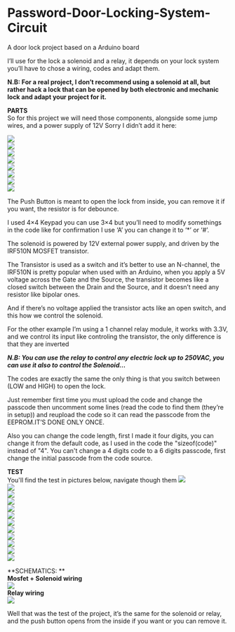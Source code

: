 # Password-Door-Locking-System-Circuit<br />
A door lock project based on a Arduino board<br />

I’ll use for the lock a solenoid and a relay, it depends on your lock system you’ll have to chose a wiring, codes and adapt them.<br />

 **N.B: For a real project, I don’t recommend using a solenoid at all, but rather hack a lock that can be opened by both electronic and mechanic lock and adapt your project for it.**<br />

**PARTS**<br />
So for this project we will need those components, alongside some jump wires, and a power supply of 12V Sorry I didn’t add it here:

<img src="../main/parts/1.png?raw=true" ><br />
<img src="../main/parts/2.png?raw=true" ><br />
<img src="../main/parts/3.png?raw=true" ><br />
<img src="../main/parts/4.png?raw=true" ><br />
<img src="../main/parts/5.png?raw=true" ><br />
<img src="../main/parts/6.png?raw=true" ><br />
<img src="../main/parts/7.png?raw=true" ><br />
<img src="../main/parts/8.png?raw=true" ><br />

The Push Button is meant to open the lock from inside, you can remove it if you want, the resistor is for debounce.

I used 4×4 Keypad you can use 3×4 but you’ll need to modify somethings in the code like for confirmation I use ‘A’ you can change it to ‘*’ or ‘#’.

The solenoid is powered by 12V external power supply, and driven by the IRF510N MOSFET transistor.

The Transistor is used as a switch and it’s better to use an N-channel, the IRF510N is pretty popular when used with an Arduino, when you apply a 5V voltage across the Gate and the Source, the transistor becomes like a closed switch between the Drain and the Source, and it doesn’t need any resistor like bipolar ones.

And if there’s no voltage applied the transistor acts like an open switch, and this how we control the solenoid.

For the other example I’m using a 1 channel  relay module, it works with 3.3V, and we control its input like controling the transistor, the only difference is that they are inverted

***N.B: You can use the relay to control any electric lock up to 250VAC, you can use it also to control the Solenoid…***

The codes are exactly the same the only thing is that you switch between (LOW and HIGH) to open the lock.

Just remember first time you must upload the code and change the passcode then uncomment some lines (read the code to find them (they’re in setup)) and reupload the code so it can read the passcode from the EEPROM.IT’S DONE ONLY ONCE.

Also you can change the code length, first I made it four digits, you can change it from the default code, as I used in the code the "sizeof(code)" instead of "4". You can't change a 4 digits code to a 6 digits passcode, first change the initial passcode from the code source.

**TEST**<br />
You'll find the test in pictures below, navigate though them
<img src="../main/test/1.png?raw=true" ><br />
<img src="../main/test/2.png?raw=true" ><br />
<img src="../main/test/3.png?raw=true" ><br />
<img src="../main/test/4.png?raw=true" ><br />
<img src="../main/test/5.png?raw=true" ><br />
<img src="../main/test/6.png?raw=true" ><br />
<img src="../main/test/7.png?raw=true" ><br />
<img src="../main/test/8.png?raw=true" ><br />
<img src="../main/test/9.png?raw=true" ><br />
<img src="../main/test/10.png?raw=true" ><br />
<img src="../main/test/11.png?raw=true" ><br />
<img src="../main/test/12.png?raw=true" ><br />

**SCHEMATICS: **<br />
**Mosfet + Solenoid wiring**<br />
<img src="../main/schematics/mosfet_solenoid_wiring.png?raw=true" ><br />
**Relay wiring**<br />
<img src="../main/schematics/relay_wiring.png?raw=true" ><br />

Well that was the test of the project, it’s the same for the solenoid or relay, and the push button opens from the inside if you want or you can remove it.
